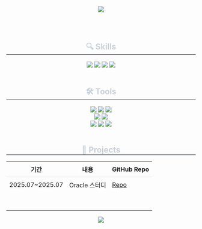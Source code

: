 <div align="center">
  <img src="https://capsule-render.vercel.app/api?type=waving&color=72A0C1&height=180&text=%20yeomyeoung&animation=&fontColor=e4d2d2&fontSize=70" />
</div>

<br><br>

<div align="center">
  <h2 style="border-bottom: 1px solid #21262d; color: #c9d1d9;"> 🔍 Skills </h2> 
  <div style="margin: 0 auto; text-align: center;">
    <img src="https://img.shields.io/badge/Java-%23ED8B00.svg?style=for-the-badge&logo=openjdk&logoColor=white">
    <img src="https://img.shields.io/badge/MySQL-4479A1?style=for-the-badge&logo=mysql&logoColor=white">
    <img src="https://img.shields.io/badge/Oracle-F80000?style=for-the-badge&logo=oracle&logoColor=white">
    <img src="https://img.shields.io/badge/Python-3776AB?style=for-the-badge&logo=python&logoColor=white">
  </div>
</div>


<br/>

<div align="center">
  <h2 style="border-bottom: 1px solid #21262d; color: #c9d1d9;"> 🛠️ Tools </h2> 
  <div style="margin: 0 auto; text-align: center;">
    <img src="https://img.shields.io/badge/Git-F05032?style=for-the-badge&logo=Git&logoColor=white">
    <img src="https://img.shields.io/badge/GitHub-181717?style=for-the-badge&logo=GitHub&logoColor=white">
    <img src="https://img.shields.io/badge/Notion-000000?style=for-the-badge&logo=Notion&logoColor=white">
    <br/>
    <img src="https://img.shields.io/badge/IntelliJ IDEA-000000?style=for-the-badge&logo=intellijidea&logoColor=white">
    <img src="https://img.shields.io/badge/VS Code-007ACC?style=for-the-badge&logo=visualstudiocode&logoColor=white">
    <br/>
    <img src="https://img.shields.io/badge/Eclipse IDE-2C2255?style=for-the-badge&logo=eclipseide&logoColor=white">
    <img src="https://img.shields.io/badge/DBeaver-372923?style=for-the-badge&logo=dbeaver&logoColor=white">
    <img src="https://img.shields.io/badge/MobaXterm-0078D7?style=for-the-badge&logo=windowsterminal&logoColor=white">
  </div>
</div>


<br/>

<div align="center">
  <h2 style="border-bottom: 1px solid #21262d; color: #c9d1d9;"> 📁 Projects </h2>
  <table>
    <thead>
      <tr>
        <th style="padding: 8px; border-bottom: 1px solid #ddd;">기간</th>
        <th style="padding: 8px; border-bottom: 1px solid #ddd;">내용</th>
        <th style="padding: 8px; border-bottom: 1px solid #ddd;">GitHub Repo</th>
      </tr>
    </thead>
    <tbody>
      <tr>
        <td style="padding: 8px; text-align: center;">2025.07~2025.07</td>
        <td style="padding: 8px;">Oracle 스터디</td>
        <td style="padding: 8px;"><a href="https://github.com/yeomyeoung/Mysql_OracleStudy" target="_blank"> Repo</a></td>
      </tr>
      <tr>
        <td style="padding: 8px;"></td>
        <td style="padding: 8px;"></td>
        <td style="padding: 8px;"></td>
      </tr>
      <tr>
        <td style="padding: 8px;"></td>
        <td style="padding: 8px;"></td>
        <td style="padding: 8px;"></td>
      </tr>
      <tr>
        <td style="padding: 8px;"></td>
        <td style="padding: 8px;"></td>
        <td style="padding: 8px;"></td>
      </tr>
    </tbody>
  </table>
</div>


<div align="center">
  <img src="https://github-readme-stats.vercel.app/api/top-langs/?username=yeomyeoung&layout=compact&theme=default" />
</div>



